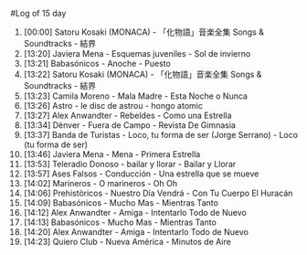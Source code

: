 #Log of 15 day

1. [00:00] Satoru Kosaki (MONACA) - 「化物語」音楽全集 Songs & Soundtracks - 結界
1. [13:20] Javiera Mena - Esquemas juveniles - Sol de invierno
1. [13:21] Babasónicos - Anoche - Puesto
1. [13:22] Satoru Kosaki (MONACA) - 「化物語」音楽全集 Songs & Soundtracks - 結界
1. [13:23] Camila Moreno - Mala Madre - Esta Noche o Nunca
1. [13:26] Astro - le disc de astrou - hongo atomic
1. [13:27] Alex Anwandter - Rebeldes - Como una Estrella
1. [13:34] Dënver - Fuera de Campo - Revista De Gimnasia
1. [13:37] Banda de Turistas - Loco, tu forma de ser (Jorge Serrano) - Loco (tu forma de ser)
1. [13:46] Javiera Mena - Mena - Primera Estrella
1. [13:53] Teleradio Donoso - bailar y llorar - Bailar y Llorar
1. [13:57] Ases Falsos - Conducción - Una estrella que se mueve
1. [14:02] Marineros - O marineros - Oh Oh
1. [14:06] Prehistöricos - Nuestro Día Vendrá - Con Tu Cuerpo El Huracán
1. [14:09] Babasónicos - Mucho Mas - Mientras Tanto
1. [14:12] Alex Anwandter - Amiga - Intentarlo Todo de Nuevo
1. [14:13] Babasónicos - Mucho Mas - Mientras Tanto
1. [14:20] Alex Anwandter - Amiga - Intentarlo Todo de Nuevo
1. [14:23] Quiero Club - Nueva América - Minutos de Aire
